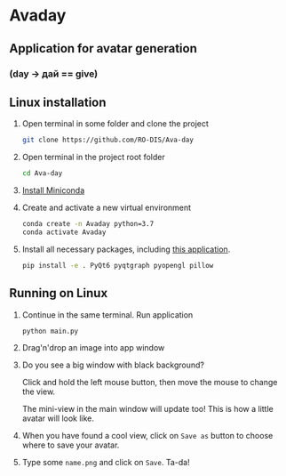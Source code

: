 # Avaday

## Application for avatar generation

### (day -> дай == give)

## Linux installation

1. Open terminal in some folder and clone the project

   ```sh
   git clone https://github.com/RO-DIS/Ava-day
   ```

1. Open terminal in the project root folder

   ```sh
   cd Ava-day
   ```

1. [Install Miniconda](https://docs.conda.io/projects/conda/en/latest/user-guide/install/linux.html)

1. Create and activate a new virtual environment

   ```sh
   conda create -n Avaday python=3.7
   conda activate Avaday
   ```

1. Install all necessary packages, including [this application](https://stackoverflow.com/a/50194143).

    ```sh
    pip install -e . PyQt6 pyqtgraph pyopengl pillow
    ```

## Running on Linux

1. Continue in the same terminal. Run application

    ```sh
    python main.py
    ```

2. Drag'n'drop an image into app window

3. Do you see a big window with black background?

   Click and hold the left mouse button, then move the mouse to change the view.

   The mini-view in the main window will update too! This is how a little avatar will look like.

4. When you have found a cool view, click on `Save as` button to choose where to save your avatar.

5. Type some `name.png` and click on `Save`. Ta-da!
